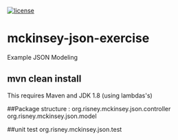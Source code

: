 

[![license](http://img.shields.io/badge/license-APACHE2-blue.svg?style=flat)](https://raw.githubusercontent.com/mrisney/api-ai-agent/master/LICENSE)

# mckinsey-json-exercise

Example JSON Modeling

## mvn clean install
This requires Maven and JDK 1.8 (using lambdas's)

##Package structure :
org.risney.mckinsey.json.controller
org.risney.mckinsey.json.model

##unit test
org.risney.mckinsey.json.test

